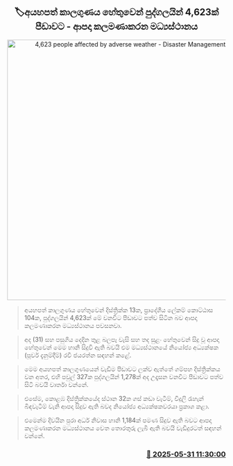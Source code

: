 <p align='center'><b><h2 align='center' title='4,623 people affected by adverse weather - Disaster Management Center'>🏷අයහපත් කාලගුණය හේතුවෙන් පුද්ගලයින් 4,623ක් පීඩාවට - ආපදා කලමණාකරන මධ්‍යස්ථානය</h2></b></p>
<p align='center'><img src='https://helakuru.sgp1.cdn.digitaloceanspaces.com/esana/images/lib/extreme-weather-new.jpg' width='600' alt='4,623 people affected by adverse weather - Disaster Management Center'></p>

> අයහපත් කාලගුණය හේතුවෙන් දිස්ත්‍රික්ක 13ක, ප්‍රාදේශීය ලේකම් කොට්ඨාස 104ක, පුද්ගලයින් 4,623ක් මේ වනවිට පීඩාවට පත්ව සිටින බව ආපදා කලමණාකරන මධ්‍යස්ථානය පවසනවා.

> අද (31) සහ පසුගිය දෙදින තුළ බලපෑ වැසි සහ තද සුළං හේතුවෙන් සිදු වූ ආපදා හේතුවෙන් මෙම හානි සිදුවී ඇති බවයි එම මධ්‍යස්ථානයේ නියෝජ්‍ය අධ්‍යක්ෂක (පූර්ව දැනුම්දීම්) රවී ජයරත්න සඳහන් කළේ.

> මෙම අයහපත් කාලගුණයෙන් වැඩිම පීඩාවට ලක්ව ඇත්තේ ගම්පහ දිස්ත්‍රික්කය වන අතර, එහි පවුල් 327ක පුද්ගලයින් 1,278ක් අද උදෑසන වනවිට පීඩාවට පත්ව සිටි බවයි වාර්තා වන්නේ.

> එසේම, කොළඹ දිස්ත්‍රික්කයේද ස්ථාන 32ක ගස් කඩා වැටීම්, විදුලි රැහැන් බිඳවැටීම් වැනි ආපදා සිදුව ඇති බවද නියෝජ්‍ය අධ්‍යක්ෂකවරයා ප්‍රකාශ කළා.

> එමෙන්ම දිවයින පුරා අර්ධ නිවාස හානි 1,184ක් පමණ සිදුව ඇති බවට ආපදා කලමණාකරන මධ්‍යස්ථානය වෙත තොරතුරු ලැබී ඇති බවයි වැඩිදුරටත් සඳහන් වන්නේ.



<h3 align='right'><a href='https://www.helakuru.lk/esana/p/110592/'>📅 2025-05-31 11:30:00</a></h3>
